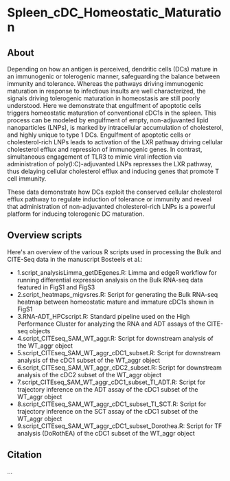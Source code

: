 # Spleen_cDC_Homeostatic_Maturation

## About

Depending on how an antigen is perceived, dendritic cells (DCs) mature in an immunogenic or tolerogenic manner, safeguarding the balance between immunity and tolerance. Whereas the pathways driving immunogenic maturation in response to infectious insults are well characterized, the signals driving tolerogenic maturation in homeostasis are still poorly understood. Here we demonstrate that engulfment of apoptotic cells triggers homeostatic maturation of conventional cDC1s in the spleen. This process can be modeled by engulfment of empty, non-adjuvanted lipid nanoparticles (LNPs), is marked by intracellular accumulation of cholesterol, and highly unique to type 1 DCs. Engulfment of apoptotic cells or cholesterol-rich LNPs leads to activation of the LXR pathway driving cellular cholesterol efflux and repression of immunogenic genes. In contrast, simultaneous engagement of TLR3 to mimic viral infection via administration of poly(I:C)-adjuvanted LNPs represses the LXR pathway, thus delaying cellular cholesterol efflux and inducing genes that promote T cell immunity.

These data demonstrate how DCs exploit the conserved cellular cholesterol efflux pathway to regulate induction of tolerance or immunity and reveal that administration of non-adjuvanted cholesterol-rich LNPs is a powerful platform for inducing tolerogenic DC maturation.


## Overview scripts

Here's an overview of the various R scripts used in processing the Bulk and CITE-Seq data in the manuscript Bosteels et al.:
- 1.script_analysisLimma_getDEgenes.R: Limma and edgeR workflow for running differential expression analysis on the Bulk RNA-seq data featured in FigS1 and FigS3
- 2.script_heatmaps_migvsres.R: Script for generating the Bulk RNA-seq heatmap between homeostatic mature and immature cDC1s shown in FigS1
- 3.RNA-ADT_HPCscript.R: Standard pipeline used on the High Performance Cluster for analyzing the RNA and ADT assays of the CITE-seq objects
- 4.script_CITEseq_SAM_WT_aggr.R: Script for downstream analysis of the WT_aggr object
- 5.script_CITEseq_SAM_WT_aggr_cDC1_subset.R: Script for downstream analysis of the cDC1 subset of the WT_aggr object
- 6.script_CITEseq_SAM_WT_aggr_cDC2_subset.R: Script for downstream analysis of the cDC2 subset of the WT_aggr object
- 7.script_CITEseq_SAM_WT_aggr_cDC1_subset_TI_ADT.R: Script for trajectory inference on the ADT assay of the cDC1 subset of the WT_aggr object
- 8.script_CITEseq_SAM_WT_aggr_cDC1_subset_TI_SCT.R: Script for trajectory inference on the SCT assay of the cDC1 subset of the WT_aggr object
- 9.script_CITEseq_SAM_WT_aggr_cDC1_subset_Dorothea.R: Script for TF analysis (DoRothEA) of the cDC1 subset of the WT_aggr object

## Citation

...

